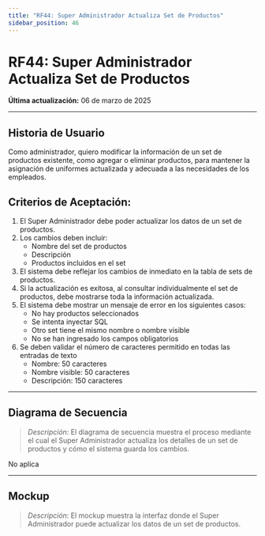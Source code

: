 ```yaml
---
title: "RF44: Super Administrador Actualiza Set de Productos"
sidebar_position: 46
---
```


# RF44: Super Administrador Actualiza Set de Productos

**Última actualización:** 06 de marzo de 2025

---

## Historia de Usuario

Como administrador, quiero modificar la información de un set de productos existente, como agregar o eliminar productos, para mantener la asignación de uniformes actualizada y adecuada a las necesidades de los empleados.

## **Criterios de Aceptación:**

1. El Super Administrador debe poder actualizar los datos de un set de productos.
2. Los cambios deben incluir:
   - Nombre del set de productos
   - Descripción
   - Productos incluidos en el set
3. El sistema debe reflejar los cambios de inmediato en la tabla de sets de productos.
4. Si la actualización es exitosa, al consultar individualmente el set de productos, debe mostrarse toda la información actualizada.
5. El sistema debe mostrar un mensaje de error en los siguientes casos:
   - No hay productos seleccionados
   - Se intenta inyectar SQL
   - Otro set tiene el mismo nombre o nombre visible
   - No se han ingresado los campos obligatorios
6. Se deben validar el número de caracteres permitido en todas las entradas de texto
   - Nombre: 50 caracteres
   - Nombre visible: 50 caracteres
   - Descripción: 150 caracteres

---

## **Diagrama de Secuencia**

> _Descripción_: El diagrama de secuencia muestra el proceso mediante el cual el Super Administrador actualiza los detalles de un set de productos y cómo el sistema guarda los cambios.

No aplica

---

## **Mockup**

> _Descripción_: El mockup muestra la interfaz donde el Super Administrador puede actualizar los datos de un set de productos.
